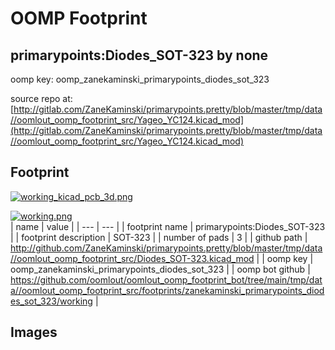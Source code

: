 # OOMP Footprint  
## primarypoints:Diodes_SOT-323  by none  
  
oomp key: oomp_zanekaminski_primarypoints_diodes_sot_323  
  
source repo at: [http://gitlab.com/ZaneKaminski/primarypoints.pretty/blob/master/tmp/data//oomlout_oomp_footprint_src/Yageo_YC124.kicad_mod](http://gitlab.com/ZaneKaminski/primarypoints.pretty/blob/master/tmp/data//oomlout_oomp_footprint_src/Yageo_YC124.kicad_mod)  
## Footprint  
  
[![working_kicad_pcb_3d.png](working_kicad_pcb_3d_600.png)](working_kicad_pcb_3d.png)  
  
[![working.png](working_600.png)](working.png)  
| name | value | 
| --- | --- | 
| footprint name | primarypoints:Diodes_SOT-323 | 
| footprint description | SOT-323 | 
| number of pads | 3 | 
| github path | http://github.com/ZaneKaminski/primarypoints.pretty/blob/master/tmp/data//oomlout_oomp_footprint_src/Diodes_SOT-323.kicad_mod | 
| oomp key | oomp_zanekaminski_primarypoints_diodes_sot_323 | 
| oomp bot github | https://github.com/oomlout/oomlout_oomp_footprint_bot/tree/main/tmp/data//oomlout_oomp_footprint_src/footprints/zanekaminski_primarypoints_diodes_sot_323/working | 
## Images  
